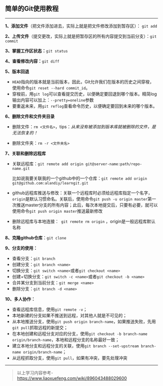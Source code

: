 ## 简单的Git使用教程

---

**1、添加文件**（把文件添加进去，实际上就是把文件修改添加到暂存区）： `git add`

**2、上传文件**（提交更改，实际上就是把暂存区的所有内容提交到当前分支）：`git commit`

**3、掌握工作区状态：**`git status`

**4、查看修改内容：**`git diff`

**5、版本回退**

- `HEAD`指向的版本就是当前版本，因此，Git允许我们在版本的历史之间穿梭，使用命令`git reset --hard commit_id`。
- 穿梭前，用`git log`可以查看提交历史，以便确定要回退到哪个版本。精简log输出内容可以加上：`--pretty=oneline`参数
- 要重返未来，用`git reflog`查看命令历史，以便确定要回到未来的哪个版本。

**6、删除文件和文件夹目录**

- 删除文件：`rm <文件名>`，tips：*从来没有被添加到版本库就被删除的文件，是无法恢复的！*

- 删除文件夹：`rm -r <文件夹名>`

**7、关联和删除远程库**

 - 关联远程库：`git remote add origin git@server-name:path/repo-name.git`

   比如说我要关联我的一个github中的一个仓库：`git remote add origin git@github.com:alandiy/learngit.git`

- github远程库推送与修改：关联一个远程库时必须给远程库指定一个名字，`origin`是默认习惯命名。关联后，使用命令`git push -u origin master`第一次推送master分支的所有内容；此后，每次本地提交后，只要有必要，就可以使用命令`git push origin master`推送最新修改

- 删除远程库与本地连接：` git remote rm origin` ，origin是一般远程库默认名称

**8、克隆github仓库**：`git clone`

**9、分支的使用：**

- 查看分支：`git branch`
- 创建分支：`git branch <name>`
- 切换分支：`git switch <name>`或者`git checkout <name>`
- 创建+切换分支：`git switch -c <name>`或者`git checkout -b <name>`
- 合并某分支到当前分支：`git merge <name>`
- 删除分支：`git branch -d <name>`

**10、多人协作：**

- 查看远程库信息，使用`git remote -v`；
- 本地新建的分支如果不推送到远程，对其他人就是不可见的；
- 从本地推送分支，使用`git push origin branch-name`，如果推送失败，先用`git pull`抓取远程的新提交；
- 在本地创建和远程分支对应的分支，使用`git checkout -b branch-name origin/branch-name`，本地和远程分支的名称最好一致；
- 建立本地分支和远程分支的关联，使用`git branch --set-upstream branch-name origin/branch-name`；
- 从远程抓取分支，使用`git pull`，如果有冲突，要先处理冲突



---

> 以上学习内容参考-https://www.liaoxuefeng.com/wiki/896043488029600